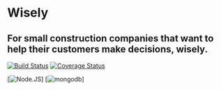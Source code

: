 # Wisely
## For small construction companies that want to help their customers make decisions, wisely.

[![Build Status](https://travis-ci.org/kolohelios/wisely-node.svg)](https://travis-ci.org/kolohelios/wisely-node)
[![Coverage Status](https://coveralls.io/repos/kolohelios/wisely-node/badge.svg)](https://coveralls.io/r/kolohelios/wisely-node)

[![Node.JS](https://img.shields.io/badge/Node.JS-v0.12.2-yellow.svg)]
[![mongodb](https://img.shields.io/badge/mongodb-3.0.2-blue.svg)]
